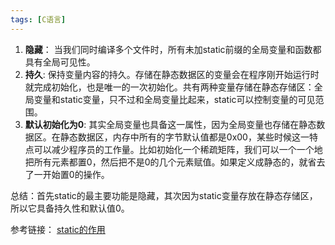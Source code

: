 ```yaml
---
tags: [C语言]
---
```


1. **隐藏**： 当我们同时编译多个文件时，所有未加static前缀的全局变量和函数都具有全局可见性。
2. **持久**: 保持变量内容的持久。存储在静态数据区的变量会在程序刚开始运行时就完成初始化，也是唯一的一次初始化。共有两种变量存储在静态存储区：全局变量和static变量，只不过和全局变量比起来，static可以控制变量的可见范围。
3. **默认初始化为0**: 其实全局变量也具备这一属性，因为全局变量也存储在静态数据区。在静态数据区，内存中所有的字节默认值都是0x00，某些时候这一特点可以减少程序员的工作量。比如初始化一个稀疏矩阵，我们可以一个一个地把所有元素都置0，然后把不是0的几个元素赋值。如果定义成静态的，就省去了一开始置0的操作。

总结：首先static的最主要功能是隐藏，其次因为static变量存放在静态存储区，所以它具备持久性和默认值0。

参考链接： [static的作用](https://www.cnblogs.com/dc10101/archive/2007/08/22/865556.html)
